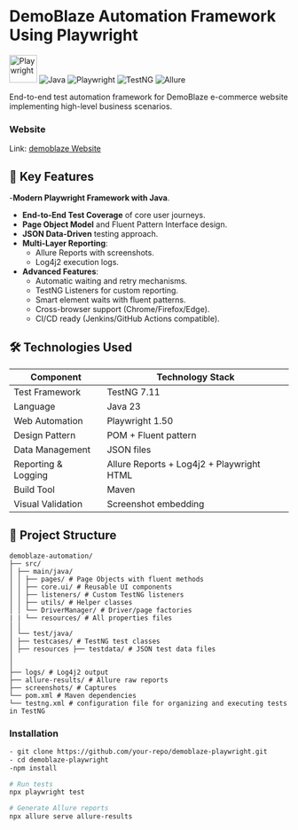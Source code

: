 # DemoBlaze Automation Framework Using Playwright
<a href="https://playwright.dev"><img src="https://playwright.dev/img/playwright-logo.svg" width="50" alt="Playwright"/></a>
![Java](https://img.shields.io/badge/Java-23-red) ![Playwright](https://img.shields.io/badge/Playwright-1.50-blue) ![TestNG](https://img.shields.io/badge/TestNG-7.11-orange) ![Allure](https://img.shields.io/badge/Reporting-AllureReports-green)

End-to-end test automation framework for DemoBlaze e-commerce website implementing high-level business scenarios.

### Website
Link: [demoblaze Website](https://www.demoblaze.com/)

## 🚀 Key Features
-**Modern Playwright Framework with Java**.
- **End-to-End Test Coverage** of core user journeys.
- **Page Object Model** and Fluent Pattern Interface design.
- **JSON Data-Driven** testing approach.
- **Multi-Layer Reporting**:
  - Allure Reports with screenshots.
  - Log4j2 execution logs.
- **Advanced Features**:
  - Automatic waiting and retry mechanisms.
  - TestNG Listeners for custom reporting.
  - Smart element waits with fluent patterns.
  - Cross-browser support (Chrome/Firefox/Edge).
  - CI/CD ready (Jenkins/GitHub Actions compatible).

## 🛠️ Technologies Used

| Component          | Technology Stack |
|--------------------|------------------|
| Test Framework     | TestNG 7.11      |
| Language           | Java 23          |
| Web Automation     | Playwright 1.50       |
| Design Pattern     | POM + Fluent pattern  |
| Data Management    | JSON files       |
| Reporting & Logging         | Allure Reports + Log4j2 + Playwright HTML|
| Build Tool         | Maven            |
| Visual Validation  | Screenshot embedding |

## 📂 Project Structure
```
demoblaze-automation/
├── src/
│ ├── main/java/
│ │ ├── pages/ # Page Objects with fluent methods
│ │ ├── core.ui/ # Reusable UI components
│ │ ├── listeners/ # Custom TestNG listeners
│ │ ├── utils/ # Helper classes
│ │ └── DriverManager/ # Driver/page factories
| | └── resources/ # All properties files
│ │
│ └── test/java/
│ ├── testcases/ # TestNG test classes
│ ├── resources ├── testdata/ # JSON test data files
│ 
│
├── logs/ # Log4j2 output
├── allure-results/ # Allure raw reports
├── screenshots/ # Captures
└── pom.xml # Maven dependencies
└── testng.xml # configuration file for organizing and executing tests in TestNG
```

 ### Installation
```bash
- git clone https://github.com/your-repo/demoblaze-playwright.git
- cd demoblaze-playwright
-npm install

# Run tests
npx playwright test

# Generate Allure reports
npx allure serve allure-results
```
